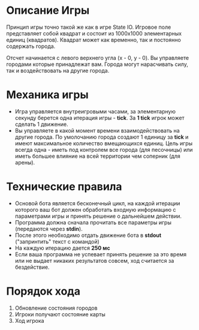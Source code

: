 # Описание Игры

Принцип игры точно такой же как в игре State IO. Игровое поле представляет собой квадрат и состоит из 1000x1000 элементарных единиц (квадратов). Квадрат может как временно, так и постоянно содержать города.

Отсчет начинается с левого верхнего угла (x - 0, y - 0). Вы управляете городами которые принадлежат вам. Города могут нарасчивать силу, так и воздействовать на другие города.

# Механика игры

- Игра управляется внутреигровыми часами, за элементарную секунду берется одна итерация игры - **tick**. За **1 tick** игрок может сделать 1 движение.
- Вы управляете в какой момент времени взаимодействовать на другие города. По умолочанию города создают 1 единицу за **tick** и имеют максимальное количество вмещающихся единиц. Цель игры всегда одна - иметь под контролем все города (для песочницы) или иметь большее влияние на всей территории чем соперник (для арены).

# Технические правила

- Основой бота является бесконечный цикл, на каждой итерации которого ваш бот должен обработать входную информацию с параметрами игры и принять решение о дальнейшем действии.
- Программа должна сначала прочитать все параметры игры (передаются через **stdin**).
- После этого необходимо отдать движение бота в **stdout** ("запринтить" текст с командой)
- На каждую итерацию дается **250 мс**
- Если ваша программа не успевает принять решение за это время или не выдает никаких результатов совсем, ход считается за бездействие.

# Порядок хода

1. Обновление состояния городов
2. Игроки получают состояние карты
3. Ход игрока
